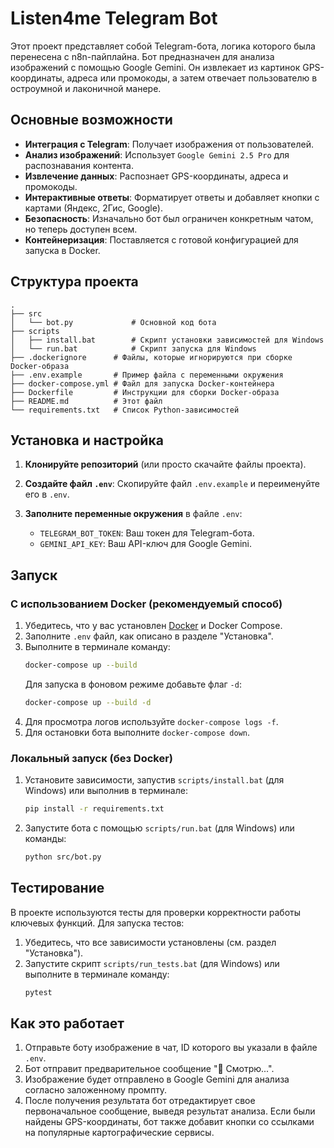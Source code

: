 # Listen4me Telegram Bot

Этот проект представляет собой Telegram-бота, логика которого была перенесена с n8n-пайплайна. Бот предназначен для анализа изображений с помощью Google Gemini. Он извлекает из картинок GPS-координаты, адреса или промокоды, а затем отвечает пользователю в остроумной и лаконичной манере.

## Основные возможности

-   **Интеграция с Telegram**: Получает изображения от пользователей.
-   **Анализ изображений**: Использует `Google Gemini 2.5 Pro` для распознавания контента.
-   **Извлечение данных**: Распознает GPS-координаты, адреса и промокоды.
-   **Интерактивные ответы**: Форматирует ответы и добавляет кнопки с картами (Яндекс, 2Гис, Google).
-   **Безопасность**: Изначально бот был ограничен конкретным чатом, но теперь доступен всем.
-   **Контейнеризация**: Поставляется с готовой конфигурацией для запуска в Docker.

## Структура проекта

```
.
├── src
│   └── bot.py             # Основной код бота
├── scripts
│   ├── install.bat        # Скрипт установки зависимостей для Windows
│   └── run.bat            # Скрипт запуска для Windows
├── .dockerignore      # Файлы, которые игнорируются при сборке Docker-образа
├── .env.example       # Пример файла с переменными окружения
├── docker-compose.yml # Файл для запуска Docker-контейнера
├── Dockerfile         # Инструкции для сборки Docker-образа
├── README.md          # Этот файл
└── requirements.txt   # Список Python-зависимостей
```

## Установка и настройка

1.  **Клонируйте репозиторий** (или просто скачайте файлы проекта).

2.  **Создайте файл `.env`**: Скопируйте файл `.env.example` и переименуйте его в `.env`.

3.  **Заполните переменные окружения** в файле `.env`:
    -   `TELEGRAM_BOT_TOKEN`: Ваш токен для Telegram-бота.
    -   `GEMINI_API_KEY`: Ваш API-ключ для Google Gemini.

## Запуск

### С использованием Docker (рекомендуемый способ)

1.  Убедитесь, что у вас установлен [Docker](https://www.docker.com/products/docker-desktop/) и Docker Compose.
2.  Заполните `.env` файл, как описано в разделе "Установка".
3.  Выполните в терминале команду:
    ```bash
    docker-compose up --build
    ```
    Для запуска в фоновом режиме добавьте флаг `-d`:
    ```bash
    docker-compose up --build -d
    ```
4.  Для просмотра логов используйте `docker-compose logs -f`.
5.  Для остановки бота выполните `docker-compose down`.

### Локальный запуск (без Docker)

1.  Установите зависимости, запустив `scripts/install.bat` (для Windows) или выполнив в терминале:
    ```bash
    pip install -r requirements.txt
    ```
2.  Запустите бота с помощью `scripts/run.bat` (для Windows) или команды:
    ```bash
    python src/bot.py
    ```

## Тестирование

В проекте используются тесты для проверки корректности работы ключевых функций. Для запуска тестов:

1.  Убедитесь, что все зависимости установлены (см. раздел "Установка").
2.  Запустите скрипт `scripts/run_tests.bat` (для Windows) или выполните в терминале команду:
    ```bash
    pytest
    ```

## Как это работает

1.  Отправьте боту изображение в чат, ID которого вы указали в файле `.env`.
2.  Бот отправит предварительное сообщение "👀 Смотрю...".
3.  Изображение будет отправлено в Google Gemini для анализа согласно заложенному промпту.
4.  После получения результата бот отредактирует свое первоначальное сообщение, выведя результат анализа. Если были найдены GPS-координаты, бот также добавит кнопки со ссылками на популярные картографические сервисы.
